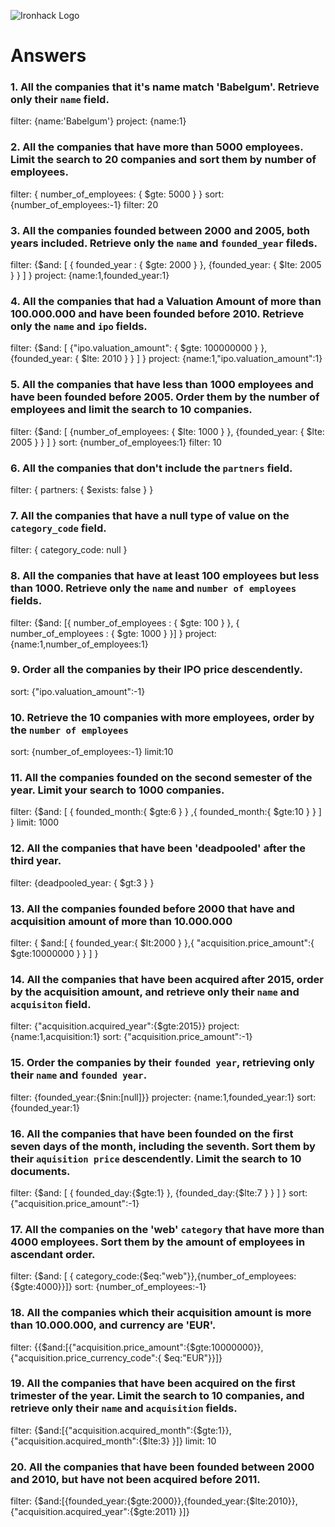 ![Ironhack Logo](https://i.imgur.com/1QgrNNw.png)

# Answers

### 1. All the companies that it's name match 'Babelgum'. Retrieve only their `name` field.

filter: {name:'Babelgum'} 
project: {name:1}

### 2. All the companies that have more than 5000 employees. Limit the search to 20 companies and sort them by **number of employees**.

filter: { number_of_employees: { $gte: 5000 } }
sort: {number_of_employees:-1}
filter: 20

### 3. All the companies founded between 2000 and 2005, both years included. Retrieve only the `name` and `founded_year` fileds.

filter: {$and: [ { founded_year : { $gte: 2000 } }, {founded_year: { $lte: 2005 } } ] }
project: {name:1,founded_year:1}

### 4. All the companies that had a Valuation Amount of more than 100.000.000 and have been founded before 2010. Retrieve only the `name` and `ipo` fields.

filter: {$and: [ {"ipo.valuation_amount": { $gte: 100000000 } }, {founded_year: { $lte: 2010 } } ] }
project: {name:1,"ipo.valuation_amount":1}

### 5. All the companies that have less than 1000 employees and have been founded before 2005. Order them by the number of employees and limit the search to 10 companies.

filter: {$and: [ {number_of_employees: { $lte: 1000 } }, {founded_year: { $lte: 2005 } } ] }
sort: {number_of_employees:1}
filter: 10

### 6. All the companies that don't include the `partners` field.

filter: { partners: { $exists: false } }

### 7. All the companies that have a null type of value on the `category_code` field.

filter: { category_code: null }

### 8. All the companies that have at least 100 employees but less than 1000. Retrieve only the `name` and `number of employees` fields.

filter: {$and: [{ number_of_employees : { $gte: 100 } }, { number_of_employees : { $gte: 1000 } }] }
project: {name:1,number_of_employees:1}

### 9. Order all the companies by their IPO price descendently.

sort: {"ipo.valuation_amount":-1}

### 10. Retrieve the 10 companies with more employees, order by the `number of employees`

sort: {number_of_employees:-1}
limit:10

### 11. All the companies founded on the second semester of the year. Limit your search to 1000 companies.

filter: {$and: [ { founded_month:{ $gte:6 } } ,{ founded_month:{ $gte:10 } } ] }
limit: 1000

### 12. All the companies that have been 'deadpooled' after the third year.

filter: {deadpooled_year: { $gt:3 } }

### 13. All the companies founded before 2000 that have and acquisition amount of more than 10.000.000

filter: { $and:[ { founded_year:{ $lt:2000 } },{ "acquisition.price_amount":{ $gte:10000000 } } ] }

### 14. All the companies that have been acquired after 2015, order by the acquisition amount, and retrieve only their `name` and `acquisiton` field.

filter:   {"acquisition.acquired_year":{$gte:2015}}
project: {name:1,acquisition:1}
sort: {"acquisition.price_amount":-1}

### 15. Order the companies by their `founded year`, retrieving only their `name` and `founded year`.

filter: {founded_year:{$nin:[null]}}
projecter: {name:1,founded_year:1}
sort: {founded_year:1}

### 16. All the companies that have been founded on the first seven days of the month, including the seventh. Sort them by their `aquisition price` descendently. Limit the search to 10 documents.

filter: {$and: [ { founded_day:{$gte:1} }, {founded_day:{$lte:7 } } ] }
sort: {"acquisition.price_amount":-1}

### 17. All the companies on the 'web' `category` that have more than 4000 employees. Sort them by the amount of employees in ascendant order.

filter: {$and: [ { category_code:{$eq:"web"}},{number_of_employees:{$gte:4000}}]}
sort: {number_of_employees:-1}

### 18. All the companies which their acquisition amount is more than 10.000.000, and currency are 'EUR'.

filter: {{$and:[{"acquisition.price_amount":{$gte:10000000}},{"acquisition.price_currency_code":{ $eq:"EUR"}}]}

### 19. All the companies that have been acquired on the first trimester of the year. Limit the search to 10 companies, and retrieve only their `name` and `acquisition` fields.

filter: {$and:[{"acquisition.acquired_month":{$gte:1}},{"acquisition.acquired_month":{$lte:3} }]}
limit: 10

### 20. All the companies that have been founded between 2000 and 2010, but have not been acquired before 2011.

filter: {$and:[{founded_year:{$gte:2000}},{founded_year:{$lte:2010}},{"acquisition.acquired_year":{$gte:2011} }]}
